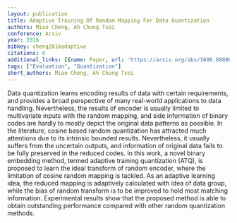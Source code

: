 ```yaml
---
layout: publication
title: Adaptive Training Of Random Mapping For Data Quantization
authors: Miao Cheng, Ah Chung Tsoi
conference: Arxiv
year: 2016
bibkey: cheng2016adaptive
citations: 0
additional_links: [{name: Paper, url: 'https://arxiv.org/abs/1606.08808'}]
tags: ["Evaluation", "Quantization"]
short_authors: Miao Cheng, Ah Chung Tsoi
---
```

Data quantization learns encoding results of data with certain requirements,
and provides a broad perspective of many real-world applications to data
handling. Nevertheless, the results of encoder is usually limited to
multivariate inputs with the random mapping, and side information of binary
codes are hardly to mostly depict the original data patterns as possible. In
the literature, cosine based random quantization has attracted much attentions
due to its intrinsic bounded results. Nevertheless, it usually suffers from the
uncertain outputs, and information of original data fails to be fully preserved
in the reduced codes. In this work, a novel binary embedding method, termed
adaptive training quantization (ATQ), is proposed to learn the ideal transform
of random encoder, where the limitation of cosine random mapping is tackled. As
an adaptive learning idea, the reduced mapping is adaptively calculated with
idea of data group, while the bias of random transform is to be improved to
hold most matching information. Experimental results show that the proposed
method is able to obtain outstanding performance compared with other random
quantization methods.